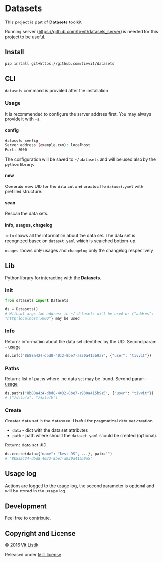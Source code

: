 # Datasets
This project is part of **Datasets** toolkit.

Running server (https://github.com/tivvit/datasets_server) is needed for this
 project to be useful.

## Install 
```sh
pip install git+https://github.com/tivvit/datasets
```

## CLI
`datasets` command is provided after the installation 
### Usage
It is recommended to configure the server address first. You may always 
provide it with `-s`.

#### config
```sh
datasets config
Server address (example.com): localhost
Port: 8000
```
The configuration will be saved to `~/.datasets` and will be used also by the
 python library.

#### new
Generate new UID for the data set and creates file `dataset.yaml` with 
prefilled structure. 

#### scan
Rescan the data sets.

#### info, usages, chagelog
`info` shows all the information about the data set. The data set is 
recognized based on `dataset.yaml` which is searched bottom-up. 

`usages` shows only usages and `changelog` only the changelog respectively

## Lib
Python library for interacting with the **Datasets**.

### Init
```python
from datasets import Datasets

ds = Datasets()
# Without args the address in ~/.datasets will be used or {"addres": 
"http:localhost:5000"} may be used
```

### Info
Returns information about the data set identified by the UID. Second param - 
[usage](#usage-log)
```python
ds.info("8b88a424-dbd8-4032-8be7-a930a415b9a5", {"user": "tivvit"})
```
### Paths
Returns list of paths where the data set may be found. Second param - 
[usage](#usage-log)
```python
ds.paths("8b88a424-dbd8-4032-8be7-a930a415b9a5", {"user": "tivvit"})
# ["/data/a", "/data/b"]
```

### Create
Creates data set in the database. Useful for pragmatical data set creation.

- `data` - dict with the data set attributes
- `path` - path where should the `dataset.yaml` should be created (optional).

Returns data set UID. 
```python
ds.create(data={"name": "Best DS", ...}, path="")
# "8b88a424-dbd8-4032-8be7-a930a415b9a5"
```

## Usage log
Actions are 
logged to the usage log, the second parameter is optional and will be stored 
in the usage log.

## Development

Feel free to contribute.

## Copyright and License
&copy; 2016 [Vít Listík](http://tivvit.cz)

Released under [MIT license](https://github.com/tivvit/datasets/blob/master/LICENSE)
